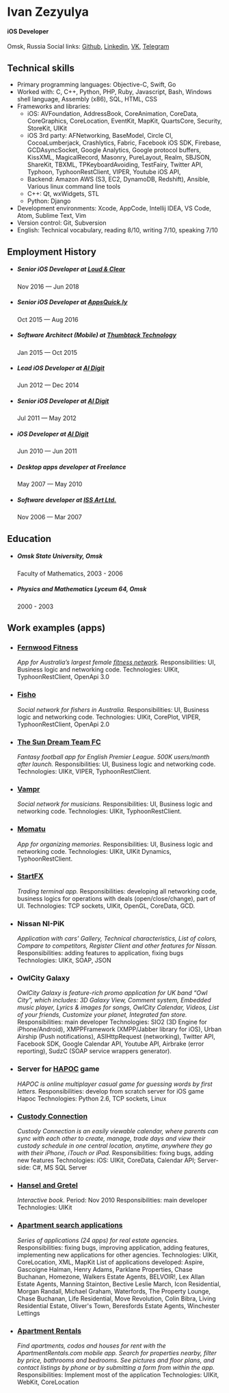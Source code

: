 # Ivan Zezyulya
#### iOS Developer
Omsk, Russia
Social links: [Github](https://github.com/ivanzoid), [Linkedin](https://www.linkedin.com/in/ivanzezyulya/), [VK](https://vk.com/ivanzoid), [Telegram](http://t.me/ivanzoid)

## Technical skills
- Primary programming languages: Objective-C, Swift, Go
- Worked with: C, C++, Python, PHP, Ruby, Javascript, Bash, Windows shell language, Assembly (x86), SQL, HTML, CSS
- Frameworks and libraries:
  - iOS: AVFoundation, AddressBook, CoreAnimation, CoreData, CoreGraphics, CoreLocation, EventKit, MapKit, QuartsCore, Security, StoreKit, UIKit
  - iOS 3rd party: AFNetworking, BaseModel, Circle CI, CocoaLumberjack, Crashlytics, Fabric, Facebook iOS SDK, Firebase, GCDAsyncSocket, Google Analytics, Google protocol buffers, KissXML, MagicalRecord, Masonry, PureLayout, Realm, SBJSON, ShareKit, TBXML, TPKeyboardAvoiding, TestFairy, Twitter API, Typhoon, TyphoonRestClient, VIPER, Youtube iOS API, 
  - Backend: Amazon AWS (S3, EC2, DynamoDB, Redshift), Ansible, Various linux command line tools
  - C++: Qt, wxWidgets, STL
  - Python: Django
- Development environments: Xcode, AppCode, Intellij IDEA, VS Code, Atom, Sublime Text, Vim
- Version control: Git, Subversion
- English: Technical vocabulary, reading 8/10, writing 7/10, speaking 7/10

## Employment History
- ##### Senior iOS Developer at [Loud & Clear](https://loudclear.com.au)
  Nov 2016 — Jun 2018
- ##### Senior iOS Developer at [AppsQuick.ly](http://appsquick.ly)
  Oct 2015 — Aug 2016
- ##### Software Architect (Mobile) at [Thumbtack Technology](https://thumbtack.ru)
  Jan 2015 — Oct 2015
- ##### Lead iOS Developer at [Al Digit](http://aldigit.com)
  Jun 2012 — Dec 2014
- ##### Senior iOS Developer at [Al Digit](http://aldigit.com)
  Jul 2011 — May 2012
- ##### iOS Developer at [Al Digit](http://aldigit.com)
  Jun 2010 — Jun 2011
- ##### Desktop apps developer at Freelance
  May 2007 — May 2010
- ##### Software developer at [ISS Art Ltd.](https://issart.com)
  Nov 2006 — Mar 2007

## Education
- ##### Omsk State University, Omsk
  Faculty of Mathematics, 2003 - 2006
- ##### Physics and Mathematics Lyceum 64, Omsk
  2000 - 2003

## Work examples (apps)

- ### [Fernwood Fitness](https://itunes.apple.com/au/app/fernwood/id1433822715)
  _App for Australia’s largest female [fitness network](https://www.fernwoodfitness.com.au)._
  Responsibilities: UI, Business logic and networking code.
  Technologies: UIKit, TyphoonRestClient, OpenApi 3.0

- ### [Fisho](https://www.fishoapp.com.au)
  _Social network for fishers in Australia._
  Responsibilities: UI, Business logic and networking code.
  Technologies: UIKit, CorePlot, VIPER, TyphoonRestClient, OpenApi 2.0

- ### [The Sun Dream Team FC](https://www.dreamteamfc.com/c/)
  _Fantasy football app for English Premier League. 500K users/month after launch._
  Responsibilities: UI, Business logic and networking code.
  Technologies: UIKit, VIPER, TyphoonRestClient.

- ### [Vampr](http://www.vampr.me)
  _Social network for musicians._
  Responsibilities: UI, Business logic and networking code.
  Technologies: UIKit, TyphoonRestClient.

- ### [Momatu](https://itunes.apple.com/us/app/momatu/id1313564080)
  _App for organizing memories._
  Responsibilities: UI, Business logic and networking code.
  Technologies: UIKit, UIKit Dynamics, TyphoonRestClient.

- ### [StartFX](https://itunes.apple.com/us/app/startfx/id684181266)
  _Trading terminal app._
  Responsibilities: developing all networking code, business logics for operations with deals (open/close/change), part of UI.
  Technologies: TCP sockets, UIKit, OpenGL, CoreData, GCD.

- ### Nissan NI-PiK
  _Application with cars' Gallery, Technical characteristics, List of colors, Compare to competitors, Register Client and other features for Nissan._
  Responsibilities: adding features to application, fixing bugs
  Technologies: UIKit, SOAP, JSON

- ### OwlCity Galaxy
  _OwlCity Galaxy is feature-rich promo application for UK band “Owl City”, which includes: 3D Galaxy View, Comment system, Embedded music player, Lyrics & images for songs, OwlCity Calendar, Videos, List of your friends, Customize your planet, Integrated fan store._
  Responsibilities: main developer
  Technologies: SIO2 (3D Engine for iPhone/Android), XMPPFramework (XMPP/Jabber library for iOS), Urban Airship (Push notifications), ASIHttpRequest (networking), Twitter API, Facebook SDK, Google Calendar API, Youtube API, Airbrake (error reporting), SudzC (SOAP service wrappers generator).

- ### Server for [HAPOC](https://itunes.apple.com/us/app/hapoc-human-animal-plant-object/id497325725?mt=8) game 
  _HAPOC is online multiplayer casual game for guessing words by first letters._
  Responsibilities: develop from scratch server for iOS game Hapoc
  Technologies: Python 2.6, TCP sockets, Linux

- ### [Custody Connection](http://itunes.apple.com/in/app/custody-connection/id472605882?mt=8)
  _Custody Connection is an easily viewable calendar, where parents can sync with each other to create, manage, trade days and view their custody schedule in one central location, anytime, anywhere they go with their iPhone, iTouch or iPad._
  Responsibilities: fixing bugs, adding new features
  Technologies: iOS: UIKit, CoreData, Calendar API; Server-side: C#, MS SQL Server

- ### [Hansel and Gretel](https://itunes.apple.com/us/app/hansel-gretel-childrens-interactive/id396998808?mt=8)
  _Interactive book._
  Period: Nov 2010
  Responsibilities: main developer
  Technologies: UIKit

- ### [Apartment search applications](http://itunes.apple.com/us/app/henry-adams/id377862665?mt=8)
  _Series of applications (24 apps) for real estate agencies._
  Responsibilities: fixing bugs, improving application, adding features, implementing new applications for other agencies.
  Technologies: UIKit, CoreLocation, XML, MapKit
  List of applications developed: Aspire, Gascoigne Halman, Henry Adams, Parklane Properties, Chase Buchanan, Homezone, Walkers Estate Agents, BELVOIR!, Lex Allan Estate Agents, Manning Stainton, Bective Leslie March, Icon Residential, Morgan Randall, Michael Graham, Waterfords, The Property Lounge, Chase Buchanan, Life Residential, Move Revolution, Colin Bibra, Living Residential Estate, Oliver's Town, Beresfords Estate Agents, Winchester Lettings

- ### [Apartment Rentals](https://itunes.apple.com/us/app/apartment-rentals/id588135302?mt=8)
  _Find apartments, codos and houses for rent with the ApartmentRentals.com mobile app. Search for properties nearby, filter by price, bathrooms and bedrooms. See pictures and floor plans, and contact listings by phone or by submitting a form from within the app._
  Responsibilities: Implement most of the application
  Technologies: UIKit, WebKit, CoreLocation

